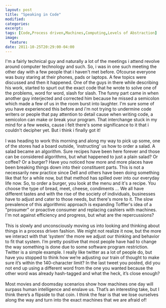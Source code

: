 ```yaml
---
layout: post
title: "Speaking in Code"
modified:
categories: 
excerpt:
tags: [Code,Process driven,Machines,Computing,Levels of Abstraction]
image:
  feature:
date: 2011-10-25T20:29:00-04:00
---
```

I'm a fairly technical guy and naturally a lot of the meetings i attend revolve around computer technology and such. So, i was in one such meeting the other day with a few people that i haven't met before. Ofcourse everyone was busy staring at their phones, pads or laptops. A few topics were discussed and then it happened. One of the guys in there while describing his work, started to spurt out the exact code that he wrote to solve one of the problems, word for word, slash for slash. The funny part came in when another guy interjected and corrected him because he missed a semicolon which made a few of us in the room burst into laughter. I'm sure some of you have experienced this before and i'm not trying to undermine code writers or people that pay attention to detail cause when writing code, a semicolon can make or break your program. That interchange stuck in my mind for a few weeks, cause i felt there's some significance to it that i couldn't decipher yet. But i think i finally got it!  
<br>
I was heading to work this morning and along my way to pick up some, one of the stores had a board outside, 'instructing' us how to order a salad. A salad became an algorithm. Sure recipes have been here forever and those can be considered algorithms, but what happened to just a plain salad? Or coffee? Or a burger? Have you noticed how more and more places have been breaking things down into their constituent parts. This is not a necessarily new practice since Dell and others have been doing something like that for a while now, but that method has spilled over into our everyday life now. So, to order a burger, you look at the menu and it's a recipe. You choose the type of bread, meet, cheese, condiments ... We all have different tastes and with the rise of the society of individuals, businesses have to adjust and cater to those needs, but there's more to it. The slow prevalence of this algorithmic approach is expanding Toffler's idea of a "prosumer" or proactive consumer and replacing cashiers with machines. I'm not against efficiency and progress, but what are the repercussions?  
<br>
This is slowly and unconsciously moving us into looking and thinking about things in a process driven fashion. We might not realize it now, but the more we interact with that ‘system’ the more we adjust our thinking and behavior to fit that system. I’m pretty positive that most people have had to change the way something is done due to some software program restriction. Twitter is a simple example. I really like twitter as a lot of people do, but have you stopped to think how we’re adjusting our train of thought to make sure it’s within the 140-character limit? In the last tweet you posted, did you not end up using a different word from the one you wanted because the other word was already hash-tagged and what the heck, it’s close enough?  
<br>
Most movies and doomsday scenarios show how machines one day will surpass human intelligence and enslave us. That’s an interesting take, but I think there’s a flipside to that coin. I think the fear is that we lose ourselves along the way and turn into the exact machines that we are afraid of!
